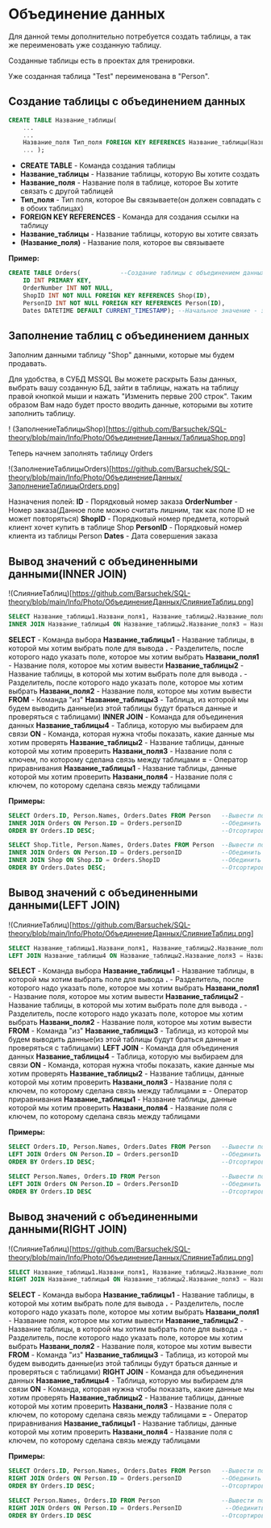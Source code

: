 # Объединение данных
Для данной темы дополнительно потребуется создать таблицы, а так же переименовать уже созданную таблицу.

Созданные таблицы есть в проектах для тренировки.

Уже созданная таблица "Test" переименована в "Person".

## Создание таблицы с объединением данных
```SQL
CREATE TABLE Название_таблицы(
	...
	...
	Название_поля Тип_поля FOREIGN KEY REFERENCES Название_таблицы(Название_поля),
	... );
```

* **CREATE TABLE** - Команда создания таблицы
* **Название_таблицы** - Название таблицы, которую Вы хотите создать
* **Название_поля** - Название поля в таблице, которое Вы хотите связать с другой таблицей
* **Тип_поля** - Тип поля, которое Вы связываете(он должен совпадать с в обоих таблицах)
* **FOREIGN KEY REFERENCES** - Команда для создания ссылки на таблицу
* **Название_таблицы** - Название таблицы, которую вы хотите связать
* **(Название_поля)** - Название поля, которое вы связываете

**Пример:**

```SQL
CREATE TABLE Orders(           --Создание таблицы с объединением данных
	ID INT PRIMARY KEY,
	OrderNumber INT NOT NULL,
	ShopID INT NOT NULL FOREIGN KEY REFERENCES Shop(ID),
	PersonID INT NOT NULL FOREIGN KEY REFERENCES Person(ID),
	Dates DATETIME DEFAULT CURRENT_TIMESTAMP); --Начальное значение - это текущая дата
```

## Заполнение таблиц с объединением данных
Заполним данными таблицу "Shop" данными, которые мы будем продавать.

Для удобства, в СУБД MSSQL Вы можете раскрыть Базы данных, выбрать вашу созданную БД, зайти в таблицы, нажать на таблицу правой кнопкой мыши и нажать "Изменить первые 200 строк". Таким образом Вам надо будет просто вводить данные, которыми вы хотите заполнить таблицу.

! (ЗаполнениеТаблицыShop)[https://github.com/Barsuchek/SQL-theory/blob/main/Info/Photo/ОбъединениеДанных/ТаблицаShop.png]

Теперь начнем заполнять таблицу Orders

!(ЗаполнениеТаблицыOrders)[https://github.com/Barsuchek/SQL-theory/blob/main/Info/Photo/ОбъединениеДанных/ЗаполнениеТаблицыOrders.png]

Назначения полей:
**ID** - Порядковый номер заказа
**OrderNumber** - Номер заказа(Данное поле можно считать лишним, так как поле ID не может повторяться)
**ShopID** - Порядковый номер предмета, который клиент хочет купить в таблице Shop
**PersonID** - Порядковый номер клиента из таблицы Person
**Dates** - Дата совершения заказа

## Вывод значений с объединенными данными(INNER JOIN)
!(СлияниеТаблиц)[https://github.com/Barsuchek/SQL-theory/blob/main/Info/Photo/ОбъединениеДанных/СлияниеТаблиц.png]

```SQL
SELECT Название_таблицы1.Названи_поля1, Название_таблицы2.Название_поля2, ... FROM Название_таблицы3
INNER JOIN Название_таблицы4 ON Название_таблицы2.Название_поля3 = Название_таблицы1.Название_поля4;
```

**SELECT** - Команда выбора
**Название_таблицы1** - Название таблицы, в которой мы хотим выбрать поле для вывода
**.** - Разделитель, после которого надо указать поле, которое мы хотим выбрать
**Названи_поля1** - Название поля, которое мы хотим вывести
**Название_таблицы2** - Название таблицы, в которой мы хотим выбрать поле для вывода
**.** - Разделитель, после которого надо указать поле, которое мы хотим выбрать
**Названи_поля2** - Название поля, которое мы хотим вывести
**FROM** - Команда "из"
**Название_таблицы3** - Таблица, из которой мы будем выводить данные(из этой таблицы будут браться данные и проверяться с таблицами)
**INNER JOIN** - Команда для объединения данных
**Название_таблицы4** - Таблица, которую мы выбираем для связи
**ON** - Команда, которая нужна чтобы показать, какие данные мы хотим проверять
**Название_таблицы2** - Название таблицы, данные которой мы хотим проверить
**Названи_поля3** - Название поля с ключем, по которому сделана связь между таблицами
**=** - Оператор приравнивания
**Название_таблицы1** - Название таблицы, данные которой мы хотим проверить
**Названи_поля4** - Название поля с ключем, по которому сделана связь между таблицами

**Примеры:**

```SQL
SELECT Orders.ID, Person.Names, Orders.Dates FROM Person   --Вывести поле ID из таблицы Orders, поле Names из таблицы Person и поле Dates из таблицы Orders, выбирая данные для сравнения из таблицы Person
INNER JOIN Orders ON Person.ID = Orders.personID           --Обединить таблицу Person и Orders, вывести поля, где Person.ID = Orders.PersonID
ORDER BY Orders.ID DESC;                                   --Отсортировать выведенные данные в порядке убывания по полю ID в таблице Orders
```

```SQL
SELECT Shop.Title, Person.Names, Orders.Dates FROM Person  --Вывести поле Title из таблицы Shop, поле Names из таблицы Person и поле Dates из таблицы Orders, выбирая данные для сравнения из таблицы Person
INNER JOIN Orders ON Person.ID = Orders.personID           --Обединить таблицу Person и Orders, вывести поля, где Person.ID = Orders.PersonID
INNER JOIN Shop ON Shop.ID = Orders.ShopID                 --Обединить таблицу Person и Shop, вывести поля, где Shop.ID = Orders.ShopID
ORDER BY Orders.Dates DESC;                                --Отсортировать выведенные данные в порядке убывания по полю Dates в таблице Orders
```

## Вывод значений с объединенными данными(LEFT JOIN)
!(СлияниеТаблиц)[https://github.com/Barsuchek/SQL-theory/blob/main/Info/Photo/ОбъединениеДанных/СлияниеТаблиц.png]

```SQL
SELECT Название_таблицы1.Названи_поля1, Название_таблицы2.Название_поля2, ... FROM Название_таблицы3
LEFT JOIN Название_таблицы4 ON Название_таблицы2.Название_поля3 = Название_таблицы1.Название_поля4;
```

**SELECT** - Команда выбора
**Название_таблицы1** - Название таблицы, в которой мы хотим выбрать поле для вывода
**.** - Разделитель, после которого надо указать поле, которое мы хотим выбрать
**Названи_поля1** - Название поля, которое мы хотим вывести
**Название_таблицы2** - Название таблицы, в которой мы хотим выбрать поле для вывода
**.** - Разделитель, после которого надо указать поле, которое мы хотим выбрать
**Названи_поля2** - Название поля, которое мы хотим вывести
**FROM** - Команда "из"
**Название_таблицы3** - Таблица, из которой мы будем выводить данные(из этой таблицы будут браться данные и проверяться с таблицами)
**LEFT JOIN** - Команда для объединения данных
**Название_таблицы4** - Таблица, которую мы выбираем для связи
**ON** - Команда, которая нужна чтобы показать, какие данные мы хотим проверять
**Название_таблицы2** - Название таблицы, данные которой мы хотим проверить
**Названи_поля3** - Название поля с ключем, по которому сделана связь между таблицами
**=** - Оператор приравнивания
**Название_таблицы1** - Название таблицы, данные которой мы хотим проверить
**Названи_поля4** - Название поля с ключем, по которому сделана связь между таблицами

**Примеры:**

```SQL
SELECT Orders.ID, Person.Names, Orders.Dates FROM Person   --Вывести поле ID из таблицы Orders, поле Names из таблицы Person и поле Dates из таблицы Orders, выбирая данные для сравнения из таблицы Person
LEFT JOIN Orders ON Person.ID = Orders.personID            --Обединить таблицу Person и Orders, вывести поля, где Person.ID = Orders.PersonID
ORDER BY Orders.ID DESC;                                   --Отсортировать выведенные данные в порядке убывания по полю ID в таблице Orders
```

```SQL
SELECT Person.Names, Orders.ID FROM Person                 --Вывести поле Names из таблицы Person и поле ID из таблицы Orders, выбирая данные для сравнения из таблицы Person
LEFT JOIN Orders ON Person.ID = Orders.PersonID            --Обединить таблицу Person и Orders, вывести поля, где Person.ID = Orders.PersonID
ORDER BY Orders.ID DESC                                    --Отсортировать выведенные данные в порядке убывания по полю ID в таблице Orders
```

## Вывод значений с объединенными данными(RIGHT JOIN)
!(СлияниеТаблиц)[https://github.com/Barsuchek/SQL-theory/blob/main/Info/Photo/ОбъединениеДанных/СлияниеТаблиц.png]

```SQL
SELECT Название_таблицы1.Названи_поля1, Название_таблицы2.Название_поля2, ... FROM Название_таблицы3
RIGHT JOIN Название_таблицы4 ON Название_таблицы2.Название_поля3 = Название_таблицы1.Название_поля4;
```

**SELECT** - Команда выбора
**Название_таблицы1** - Название таблицы, в которой мы хотим выбрать поле для вывода
**.** - Разделитель, после которого надо указать поле, которое мы хотим выбрать
**Названи_поля1** - Название поля, которое мы хотим вывести
**Название_таблицы2** - Название таблицы, в которой мы хотим выбрать поле для вывода
**.** - Разделитель, после которого надо указать поле, которое мы хотим выбрать
**Названи_поля2** - Название поля, которое мы хотим вывести
**FROM** - Команда "из"
**Название_таблицы3** - Таблица, из которой мы будем выводить данные(из этой таблицы будут браться данные и проверяться с таблицами)
**RIGHT JOIN** - Команда для объединения данных
**Название_таблицы4** - Таблица, которую мы выбираем для связи
**ON** - Команда, которая нужна чтобы показать, какие данные мы хотим проверять
**Название_таблицы2** - Название таблицы, данные которой мы хотим проверить
**Названи_поля3** - Название поля с ключем, по которому сделана связь между таблицами
**=** - Оператор приравнивания
**Название_таблицы1** - Название таблицы, данные которой мы хотим проверить
**Названи_поля4** - Название поля с ключем, по которому сделана связь между таблицами

**Примеры:**

```SQL
SELECT Orders.ID, Person.Names, Orders.Dates FROM Person   --Вывести поле ID из таблицы Orders, поле Names из таблицы Person и поле Dates из таблицы Orders, выбирая данные для сравнения из таблицы Person
RIGHT JOIN Orders ON Person.ID = Orders.personID           --Обединить таблицу Person и Orders, вывести поля, где Person.ID = Orders.PersonID
ORDER BY Orders.ID DESC;                                   --Отсортировать выведенные данные в порядке убывания по полю ID в таблице Orders
```

```SQL
SELECT Person.Names, Orders.ID FROM Person                 --Вывести поле Names из таблицы Person и поле ID из таблицы Orders, выбирая данные для сравнения из таблицы Person
RIGHT JOIN Orders ON Person.ID = Orders.PersonID            --Обединить таблицу Person и Orders, вывести поля, где Person.ID = Orders.PersonID
ORDER BY Orders.ID DESC                                    --Отсортировать выведенные данные в порядке убывания по полю ID в таблице Orders
```

